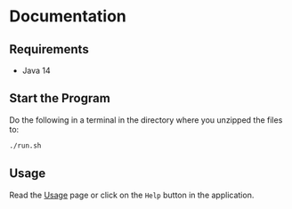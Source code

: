 # Documentation

## Requirements

- Java 14

## Start the Program

Do the following in a terminal in the directory where you unzipped the files to:

```bash
./run.sh
```

## Usage

Read the [Usage](usage.md) page or click on the `Help` button in the application.